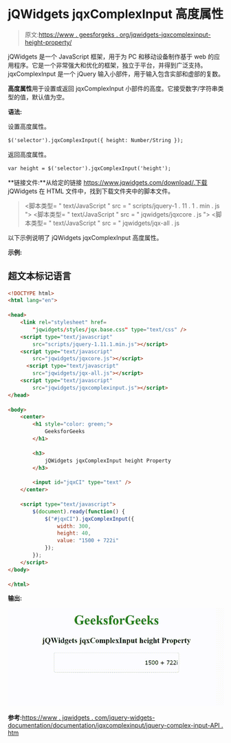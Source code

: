 # jQWidgets jqxComplexInput 高度属性

> 原文:[https://www . geesforgeks . org/jqwidgets-jqxcomplexinput-height-property/](https://www.geeksforgeeks.org/jqwidgets-jqxcomplexinput-height-property/)

jQWidgets 是一个 JavaScript 框架，用于为 PC 和移动设备制作基于 web 的应用程序。它是一个非常强大和优化的框架，独立于平台，并得到广泛支持。jqxComplexInput 是一个 jQuery 输入小部件，用于输入包含实部和虚部的复数。

**高度属性**用于设置或返回 jqxComplexInput 小部件的高度。它接受数字/字符串类型的值，默认值为空。

**语法:**

设置高度属性。

```html
$('selector').jqxComplexInput({ height: Number/String });
```

返回高度属性。

```html
var height = $('selector').jqxComplexInput('height');
```

**链接文件:**从给定的链接 https://www.jqwidgets.com/download/.下载 jQWidgets 在 HTML 文件中，找到下载文件夹中的脚本文件。

> <link rel="”stylesheet”" href="”jqwidgets/styles/jqx.base.css”" type="”text/css”">
> <脚本类型= " text/JavaScript " src = " scripts/jquery-1 . 11 . 1 . min . js "></脚本类型>
> <脚本类型= " text/JavaScript " src = " jqwidgets/jqxcore . js "></脚本类型>
> <脚本类型= " text/JavaScript " src = " jqwidgets/jqx-all . js

以下示例说明了 jQWidgets jqxComplexInput 高度属性。

**示例:**

## 超文本标记语言

```html
<!DOCTYPE html>
<html lang="en">

<head>
    <link rel="stylesheet" href=
        "jqwidgets/styles/jqx.base.css" type="text/css" />
    <script type="text/javascript" 
        src="scripts/jquery-1.11.1.min.js"></script>
    <script type="text/javascript" 
        src="jqwidgets/jqxcore.js"></script>
      <script type="text/javascript" 
        src="jqwidgets/jqx-all.js"></script>
    <script type="text/javascript" 
        src="jqwidgets/jqxcomplexinput.js"></script>
</head>

<body>
    <center>
        <h1 style="color: green;">
            GeeksforGeeks
        </h1>

        <h3>
            jQWidgets jqxComplexInput height Property
        </h3>

        <input id="jqxCI" type="text" />
    </center>

    <script type="text/javascript">
        $(document).ready(function() {
            $("#jqxCI").jqxComplexInput({
                width: 300,
                height: 40,
                value: "1500 + 722i"
            });
        });
    </script>
</body>

</html>
```

**输出:**

![](img/524772e091c86315cd37cccdd9062680.png)

**参考:**[https://www . jqwidgets . com/jquery-widgets-documentation/documentation/jqxcomplexinput/jquery-complex-input-API . htm](https://www.jqwidgets.com/jquery-widgets-documentation/documentation/jqxcomplexinput/jquery-complex-input-api.htm)